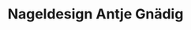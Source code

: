 ---
title: "Nageldesign Antje Gnädig"
url: /mechernich/nageldesign-antje-gnaedig/
shop: Kosmetik
---